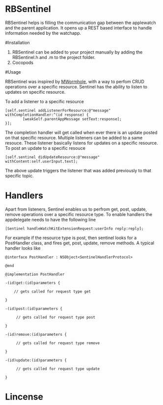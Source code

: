 # RBSentinel

RBSentinel helps is filling the communication gap between the applewatch and the parent application. It opens up a REST based interface to handle information needed by the watchapp.

#Installation

1. RBSentinel can be added to your project manually by adding the RBSentinel.h and .m to the project folder.
2. Cocopods

#Usage

RBSentinel was inspired by <a href="https://github.com/mutualmobile/MMWormhole">MWormhole</a>, with a way to perfom CRUD operations over a specific resource. Sentinel has the ability to listen to updates on specific resource. 

To add a listener to a specific resource
```
[self.sentinel addListenerForResource:@"message" withCompletionHandler:^(id response) {
        [weakSelf.parentAppMessage setText:response];
}];
```
The completion handler will get called when ever there is an update posted on that specific resource. Multiple listeners can be added to a same resouce. These listener basically listens for updates on a specific resource. To post an update to a specific resouce

```
[self.sentinel didUpdateResource:@"message" withContent:self.userInput.text];
```
The above update triggers the listener that was added previously to that specific topic.

# Handlers

Apart from listeners, Sentinel enables us to perfrom get, post, update, remove operations over a specific resource type.
To enable handlers the appdelegate needs to have the following line
```
[Sentinel handleWatchKitExtensionRequest:userInfo reply:reply];
```

For example if the resource type is post, then sentinel looks for a PostHandler class, and fires  get, post, update, remove methods. A typical handler looks like

```
@interface PostHandler : NSObject<SentinelHandlerProtocol>

@end

@implementation PostHandler

-(id)get:(id)parameters {
    
    // gets called for request type get
    
}

-(id)post:(id)parameters {
    
     // gets called for request type post

}

-(id)remove:(id)parameters {
    
     // gets called for request type remove
    
}

-(id)update:(id)parameters {
    
     // gets called for request type update
    
}
```

# Lincense



  


